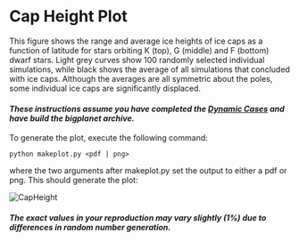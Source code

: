 # Cap Height Plot

This figure shows the range and average ice heights of ice caps as a function of latitude for stars orbiting K (top), G (middle) and F (bottom) dwarf stars. Light grey curves show 100 randomly selected individual simulations, while black shows the average of all simulations that concluded with ice caps. Although the averages are all symmetric about the poles, some individual ice caps are significantly displaced.

#### _These instructions assume you have completed the [Dynamic Cases](../DynamicCases) and have build the bigplanet archive._

To generate the plot, execute the following command:

```
python makeplot.py <pdf | png>
```

where the two arguments after makeplot.py set the output to either a pdf or png. This should generate the plot:

![CapHeight](CapHeight.png)

#### _The exact values in your reproduction may vary slightly (1%) due to differences in random number generation._
